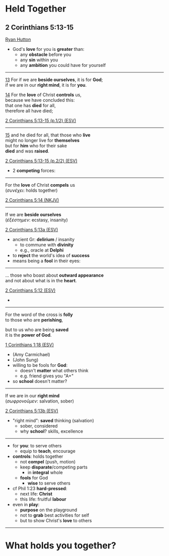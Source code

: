 <!-- .slide: <%= bg("unsplash-Jztmx9yqjBw-stars.jpg") %> id="title" -->
# Held Together
## 2 Corinthians 5:13-15

[Ryan Hutton](https://unsplash.com/photos/Jztmx9yqjBw "caption")

>>>
+ God's **love** for you is **greater** than:
  + any **obstacle** before you
  + any **sin** within you
  + any **ambition** you could have for yourself

---
[13](# "ref")
For if we are **beside ourselves**, it is for **God**; <br>
if we are in our **right mind**, it is for **you**.

[14](# "ref")
For the **love** of Christ **controls** us,  <br>
because we have concluded this:  <br>
that one has **died** for all,  <br>
therefore all have died; 

[2 Corinthians 5:13-15 (p.1/2) (ESV)](# "ref")

---
[15](# "ref")
and he died for all, that those who **live**  <br>
might no longer live for **themselves**  <br>
but for **him** who for their sake  <br>
**died** and was **raised**.

[2 Corinthians 5:13-15 (p.2/2) (ESV)](# "ref")

>>>
+ 2 **competing** forces:

---
For the **love** of Christ **compels** us <br>
(<i>*συνέχει*</i>: holds together)

[2 Corinthians 5:14 (NKJV)](# "ref")

---
If we are **beside ourselves** <br>
(<i>*ἐξέστημεν*</i>: ecstasy, insanity)

[2 Corinthians 5:13a (ESV)](# "ref")

>>>
+ ancient Gr: **delirium** / insanity
  + to commune with **divinity**
  + e.g., oracle at **Delphi**
+ to **reject** the world's idea of **success**
+ means being a **fool** in their eyes:

---
... those who boast about **outward appearance** <br>
and not about what is in the **heart**.

[2 Corinthians 5:12 (ESV)](# "ref")

>>>
+ 

---
For the word of the cross is **folly** <br>
to those who are **perishing**, 

but to us who are being **saved** <br>
it is the **power of God**.

[1 Corinthians 1:18 (ESV)](# "ref")

>>>
+ (Amy Carmichael)
+ (John Sung)
+ willing to be fools for **God**:
  + doesn't **matter** what others think
  + e.g. friend gives you "A+"
+ so **school** doesn't matter? 

---
If we are in our **right mind**<br>
(<i>*σωφρονοῦμεν*</i>: salvation, sober)

[2 Corinthians 5:13b (ESV)](# "ref")

>>>
+ "right mind": **saved** thinking (salvation)
  + sober, considered
  + why **school**? skills, excellence

---

>>>
+ for **you**: to serve others
  + equip to **teach**, encourage
+ **controls**: holds together
  + not **compel** (push, motion)
  + keep **disparate**/competing parts 
    + in **integral** whole
  + **fools** for God
    + **wise** to serve others
+ cf Phil 1:23 **hard-pressed**:
  + next life: **Christ**
  + this life: fruitful **labour**
+ even in **play**:
  + **purpose** on the playground
  + not to **grab** best activities for self
  + but to show Christ's **love** to others


---
<!-- .slide: background="white" -->
# What **holds** you together? 
